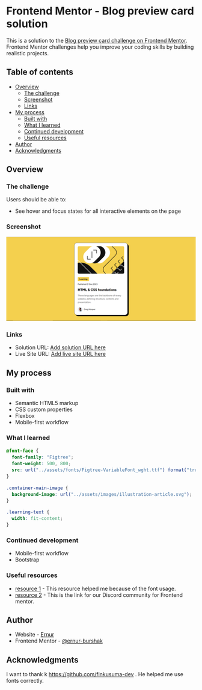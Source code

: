 # Frontend Mentor - Blog preview card solution

This is a solution to the [Blog preview card challenge on Frontend Mentor](https://www.frontendmentor.io/challenges/blog-preview-card-ckPaj01IcS). Frontend Mentor challenges help you improve your coding skills by building realistic projects.

## Table of contents

- [Overview](#overview)
  - [The challenge](#the-challenge)
  - [Screenshot](#screenshot)
  - [Links](#links)
- [My process](#my-process)
  - [Built with](#built-with)
  - [What I learned](#what-i-learned)
  - [Continued development](#continued-development)
  - [Useful resources](#useful-resources)
- [Author](#author)
- [Acknowledgments](#acknowledgments)

## Overview

### The challenge

Users should be able to:

- See hover and focus states for all interactive elements on the page

### Screenshot

![](./Screenshot.PNG)

### Links

- Solution URL: [Add solution URL here](https://github.com/ernur-burshak/Blog-Preview-Card)
- Live Site URL: [Add live site URL here](https://ernur-burshak.github.io/Blog-Preview-Card/)

## My process

### Built with

- Semantic HTML5 markup
- CSS custom properties
- Flexbox
- Mobile-first workflow

### What I learned

```css
@font-face {
  font-family: "Figtree";
  font-weight: 500, 800;
  src: url("../assets/fonts/Figtree-VariableFont_wght.ttf") format("truetype");
}
```

```css
.container-main-image {
  background-image: url("../assets/images/illustration-article.svg");
}
```

```css
.learning-text {
  width: fit-content;
}
```

### Continued development

- Mobile-first workflow
- Bootstrap

### Useful resources

- [resource 1](https://github.com/finkusuma-dev/frontendmenter-blog-preview-card) - This resource helped me because of the font usage.
- [resource 2](https://www.frontendmentor.io/community) - This is the link for our Discord community for Frontend mentor.

## Author

- Website - [Ernur](https://ernur-burshak.github.io/Blog-Preview-Card/)
- Frontend Mentor - [@ernur-burshak](https://www.frontendmentor.io/profile/ernur-burshak)

## Acknowledgments

I want to thank k https://github.com/finkusuma-dev . He helped me use fonts correctly.
